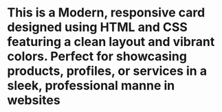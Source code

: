 # This is a Modern, responsive card designed using HTML and CSS featuring a clean layout and vibrant colors. Perfect for showcasing products, profiles, or services in a sleek, professional manne in websites
